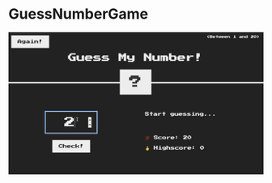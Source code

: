 # GuessNumberGame
![Simple DOM Manipulation Game](https://github.com/daaimah123/GuessNumberGame/blob/main/GuessNumberGame.gif)
